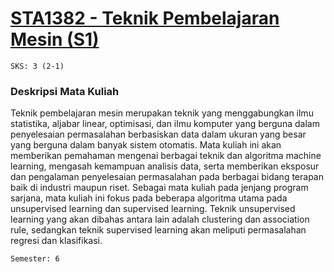 # [STA1382 - Teknik Pembelajaran Mesin (S1)](https://krs.ipb.ac.id/mk/175737)
`SKS: 3 (2-1)`
  
### Deskripsi Mata Kuliah
Teknik pembelajaran mesin merupakan teknik yang menggabungkan ilmu statistika, aljabar linear, optimisasi, dan ilmu komputer yang berguna dalam penyelesaian permasalahan berbasiskan data dalam ukuran yang besar yang berguna dalam banyak sistem otomatis. Mata kuliah ini akan memberikan pemahaman mengenai berbagai teknik dan algoritma machine learning, mengasah kemampuan analisis data, serta memberikan eksposur dan pengalaman penyelesaian permasalahan pada berbagai bidang terapan baik di industri maupun riset. Sebagai mata kuliah pada jenjang program sarjana, mata kuliah ini fokus pada beberapa algoritma utama pada unsupervised learning dan supervised learning. Teknik unsupervised learning yang akan dibahas antara lain adalah clustering dan association rule, sedangkan teknik supervised learning akan meliputi permasalahan regresi dan klasifikasi.
  
`Semester: 6`
